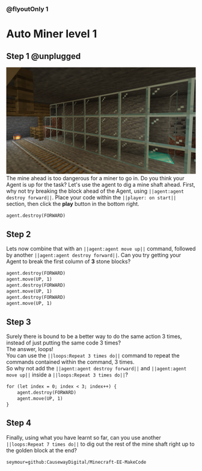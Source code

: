 ### @flyoutOnly 1


# Auto Miner level 1


## Step 1 @unplugged

![Side task](https://raw.githubusercontent.com/CausewayDigital/Minecraft-EE-MakeCode/main/tutorials/seymour-island/images/seymour_task_2.png)
The mine ahead is too dangerous for a miner to go in. Do you think your Agent is up for the task?
Let's use the agent to dig a mine shaft ahead. First, why not try breaking
the block ahead of the Agent, using ``||agent:agent destroy forward||``.
Place your code within the ``||player: on start||`` section, then click the **play** button in the bottom right.

```blocks
agent.destroy(FORWARD)
```

## Step 2
Lets now combine that with an ``||agent:agent move up||`` command, followed by another
``||agent:agent destroy forward||``.
Can you try getting your Agent to break the first column of **3** stone blocks?

```blocks
agent.destroy(FORWARD)
agent.move(UP, 1)
agent.destroy(FORWARD)
agent.move(UP, 1)
agent.destroy(FORWARD)
agent.move(UP, 1)
```


## Step 3
Surely there is bound to be a better way to do the same action 3 times, instead of just
putting the same code 3 times?   
The answer, loops!   
You can use the ``||loops:Repeat 3 times do||`` command to repeat the commands contained
within the command, 3 times.  
So why not add the ``||agent:agent destroy forward||`` and ``||agent:agent move up||``
inside a ``||loops:Repeat 3 times do||``?

```blocks
for (let index = 0; index < 3; index++) {
    agent.destroy(FORWARD)
    agent.move(UP, 1)
}

```


## Step 4
Finally, using what you have learnt so far, can you use another ``||loops:Repeat 7 times do||``  to dig out the rest of the mine shaft right up to
the golden block at the end?


```package
seymour=github:CausewayDigital/Minecraft-EE-MakeCode
```
